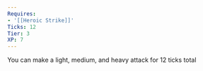 ```yaml
---
Requires:
- '[[Heroic Strike]]'
Ticks: 12
Tier: 3
XP: 7
---
```


You can make a light, medium, and heavy attack for 12 ticks total